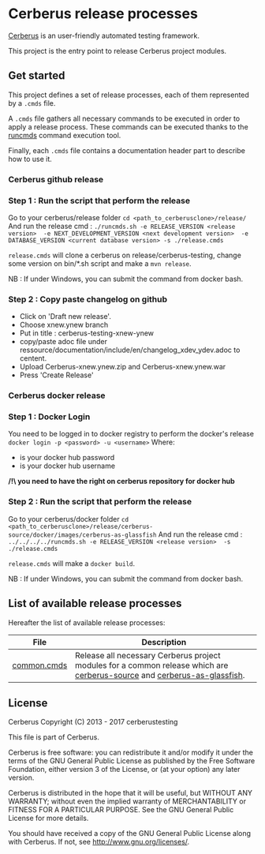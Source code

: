 # Cerberus release processes

[Cerberus](http://www.cerberus-testing.org/) is an user-friendly automated testing framework.

This project is the entry point to release Cerberus project modules.

## Get started

This project defines a set of release processes, each of them represented by a `.cmds` file.

A `.cmds` file gathers all necessary commands to be executed in order to apply a release process. These commands can be executed thanks to the [runcmds](https://github.com/abourdon/runcmds) command execution tool.
 
Finally, each `.cmds` file contains a documentation header part to describe how to use it.

### Cerberus github release


### Step 1 : Run the script that perform the release

Go to your cerberus/release folder
`
    cd <path_to_cerberusclone>/release/
`
And run the release cmd :
`
 ./runcmds.sh
       -e RELEASE_VERSION <release version> 
       -e NEXT_DEVELOPMENT_VERSION <next development version> 
       -e DATABASE_VERSION <current database version>
       -s ./release.cmds
`

`release.cmds` will clone a cerberus on release/cerberus-testing, change some version on bin/*.sh script and make a `mvn release`.

NB : If under Windows, you can submit the command from docker bash.

### Step 2 : Copy paste changelog on github

* Click on 'Draft new release'.
* Choose xnew.ynew branch
* Put in title : cerberus-testing-xnew-ynew
* copy/paste adoc file under ressource/documentation/include/en/changelog_xdev_ydev.adoc to centent.
* Upload Cerberus-xnew.ynew.zip and Cerberus-xnew.ynew.war
* Press 'Create Release'

### Cerberus docker release

### Step 1 : Docker Login

You need to be logged in to docker registry to perform the docker's release
`
    docker login -p <password> -u <username>
`
Where:
 - <password> is your docker hub password
 - <username> is your docker hub username
 
 **/!\ you need to have the right on cerberus repository for docker hub**

### Step 2 : Run the script that perform the release

Go to your cerberus/docker folder
`
    cd <path_to_cerberusclone>/release/cerberus-source/docker/images/cerberus-as-glassfish
`
And run the release cmd :
`
 ../../../../runcmds.sh
       -e RELEASE_VERSION <release version> 
       -s ./release.cmds
`

`release.cmds` will make a `docker build`.

NB : If under Windows, you can submit the command from docker bash.


## List of available release processes

Hereafter the list of available release processes:

File                            | Description                        
--------------------------------|---------------------------------------------------------------------
[common.cmds](./common.cmds)    | Release all necessary Cerberus project modules for a common release which are [cerberus-source](https://github.com/cerberustesting/cerberus-source) and [cerberus-as-glassfish](https://github.com/cerberustesting/cerberus-source/tree/master/docker/images/cerberus-as-glassfish).
  
## License

Cerberus Copyright (C) 2013 - 2017 cerberustesting

This file is part of Cerberus.

Cerberus is free software: you can redistribute it and/or modify
it under the terms of the GNU General Public License as published by
the Free Software Foundation, either version 3 of the License, or
(at your option) any later version.

Cerberus is distributed in the hope that it will be useful,
but WITHOUT ANY WARRANTY; without even the implied warranty of
MERCHANTABILITY or FITNESS FOR A PARTICULAR PURPOSE.  See the
GNU General Public License for more details.

You should have received a copy of the GNU General Public License
along with Cerberus.  If not, see <http://www.gnu.org/licenses/>.
